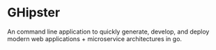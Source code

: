 # GHipster
An command line application to quickly generate, develop, and deploy modern web applications + microservice architectures in go.
